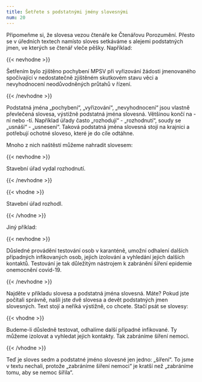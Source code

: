 ```yaml
---
title: Šetřete s podstatnými jmény slovesnými
num: 20
---
```

Připomeňme si, že slovesa vezou čtenáře ke Čtenářovu Porozumění. Přesto se v úředních textech namísto sloves setkáváme s alejemi podstatných jmen, ve kterých se čtenář vleče pěšky. Například:

{{< nevhodne >}}

Šetřením bylo zjištěno pochybení MPSV při vyřizování žádosti jmenovaného spočívající v nedostatečně zjištěném skutkovém stavu věci a nevyhodnocení neodůvodněných průtahů v řízení.

{{< /nevhodne >}}

Podstatná jména „pochybení“, „vyřizování“, „nevyhodnocení“ jsou vlastně převlečená slovesa, výstižně podstatná jména slovesná. Většinou končí na -ní nebo -tí. Například úřady často „rozhodují“ - „rozhodnutí“, soudy se „usnáší“ - „usnesení“. Taková podstatná jména slovesná stojí na krajnici a potřebují ochotné sloveso, které je do cíle odtáhne.

Mnoho z nich naštěstí můžeme nahradit slovesem:

{{< nevhodne >}}

Stavební úřad vydal rozhodnutí.

{{< /nevhodne >}}

{{< vhodne >}}

Stavební úřad rozhodl.

{{< /vhodne >}}

Jiný příklad:

{{< nevhodne >}}

Důsledné provádění testování osob v karanténě, umožní odhalení dalších případných infikovaných osob, jejich izolování a vyhledání jejich dalších kontaktů. Testování je tak důležitým nástrojem k zabránění šíření epidemie onemocnění covid-19.

{{< /nevhodne >}}

Najděte v příkladu slovesa a podstatná jména slovesná. Máte? Pokud jste počítali správně, našli jste dvě slovesa a devět podstatných jmen slovesných. Text stojí a neříká výstižně, co chcete. Stačí psát se slovesy:

{{< vhodne >}}

Budeme-li důsledně testovat, odhalíme další případné infikované. Ty můžeme izolovat a vyhledat jejich kontakty. Tak zabráníme šíření nemoci.

{{< /vhodne >}}

Teď je sloves sedm a podstatné jméno slovesné jen jedno: „šíření“. To jsme v textu nechali, protože „zabráníme šíření nemoci“ je kratší než „zabráníme tomu, aby se nemoc šířila“.